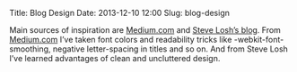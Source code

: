Title: Blog Design
Date: 2013-12-10 12:00
Slug: blog-design


Main sources of inspiration are [Medium.com](https://medium.com/) and [Steve Losh’s blog](http://stevelosh.com/). From [Medium.com](https://medium.com/) I’ve taken font colors and readability tricks like -webkit-font-smoothing, negative letter-spacing in titles and so on. And from Steve Losh I’ve learned advantages of clean and uncluttered design.
